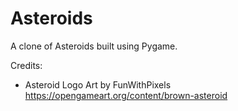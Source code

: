 # Asteroids
 A clone of Asteroids built using Pygame.

 Credits:
 - Asteroid Logo Art by FunWithPixels https://opengameart.org/content/brown-asteroid
